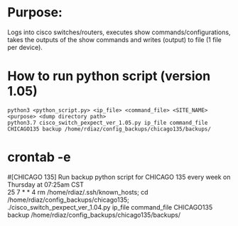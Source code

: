 # Purpose: 
Logs into cisco switches/routers, executes show commands/configurations, takes the outputs of the show commands and writes (output) to file (1 file per device).

# How to run python script (version 1.05) <br />
	python3 <python_script.py> <ip_file> <command_file> <SITE_NAME> <purpose> <dump directory path>
	python3.7 cisco_switch_pexpect_ver_1.05.py ip_file command_file CHICAGO135 backup /home/rdiaz/config_backups/chicago135/backups/

# crontab -e
#[CHICAGO 135] Run backup python script for CHICAGO 135 every week on Thursday at 07:25am CST<br />
	25 7 * * 4 rm /home/rdiaz/.ssh/known_hosts; cd /home/rdiaz/config_backups/chicago135; ./cisco_switch_pexpect_ver_1.04.py ip_file command_file CHICAGO135 backup /home/rdiaz/config_backups/chicago135/backups/
